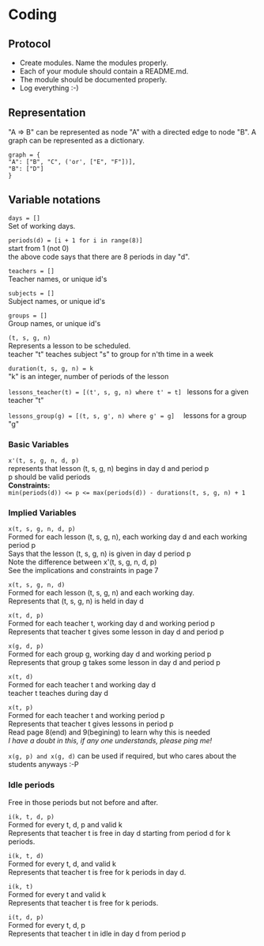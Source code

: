 # Coding

## Protocol

- Create modules. Name the modules properly.
- Each of your module should contain a README.md.
- The module should be documented properly.
- Log everything :-)

## Representation

"A => B" can be represented as node "A" with a directed edge to node "B". A graph can be represented as a dictionary.

```
graph = {
"A": ["B", "C", ('or', ["E", "F"])],
"B": ["D"]
}
```

## Variable notations

`days = []`  
Set of working days.

`periods(d) = [i + 1 for i in range(8)]`  
start from 1 (not 0)  
the above code says that there are 8 periods in day "d".

`teachers = []`  
Teacher names, or unique id's

`subjects = []`  
Subject names, or unique id's

`groups = []`  
Group names, or unique id's

`(t, s, g, n)`  
Represents a lesson to be scheduled.  
teacher "t" teaches subject "s" to group for n'th time in a week

`duration(t, s, g, n) = k`  
"k" is an integer, number of periods of the lesson

`lessons_teacher(t) = [(t', s, g, n) where t' = t] `
lessons for a given teacher "t"

`lessons_group(g) = [(t, s, g', n) where g' = g]  `
lessons for a group "g"

### Basic Variables

`x'(t, s, g, n, d, p)  `  
represents that lesson (t, s, g, n) begins in day d and period p  
 p should be valid periods  
**Constraints:**  
 `min(periods(d)) <= p <= max(periods(d)) - durations(t, s, g, n) + 1`

### Implied Variables

`x(t, s, g, n, d, p)`  
 Formed for each lesson (t, s, g, n), each working day d and each working period p  
 Says that the lesson (t, s, g, n) is given in day d period p  
 Note the difference between x'(t, s, g, n, d, p)  
 See the implications and constraints in page 7

`x(t, s, g, n, d)`  
 Formed for each lesson (t, s, g, n) and each working day.  
 Represents that (t, s, g, n) is held in day d

`x(t, d, p)`  
 Formed for each teacher t, working day d and working period p  
 Represents that teacher t gives some lesson in day d and period p

`x(g, d, p)`  
 Formed for each group g, working day d and working period p  
 Represents that group g takes some lesson in day d and period p

`x(t, d)`  
 Formed for each teacher t and working day d  
 teacher t teaches during day d

`x(t, p)`  
 Formed for each teacher t and working period p  
 Represents that teacher t gives lessons in period p  
 Read page 8(end) and 9(begining) to learn why this is needed  
 _I have a doubt in this, if any one understands, please ping me!_

`x(g, p) and x(g, d)` can be used if required, but who cares about the students anyways :-P

### Idle periods

Free in those periods but not before and after.

`i(k, t, d, p)`  
 Formed for every t, d, p and valid k  
 Represents that teacher t is free in day d starting from period d for k periods.

`i(k, t, d)`  
 Formed for every t, d, and valid k  
 Represents that teacher t is free for k periods in day d.

`i(k, t)`  
 Formed for every t and valid k  
 Represents that teacher t is free for k periods.

`i(t, d, p)`  
 Formed for every t, d, p  
 Represents that teacher t in idle in day d from period p
